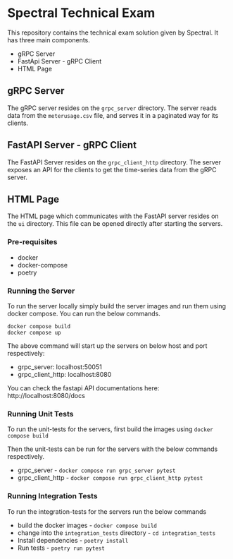 # Spectral Technical Exam

This repository contains the technical exam solution given by Spectral. It has three main components.
- gRPC Server
- FastApi Server - gRPC Client
- HTML Page


## gRPC Server

The gRPC server resides on the `grpc_server` directory. The server reads data from the `meterusage.csv` file, and serves it in a paginated way for its clients.


## FastAPI Server - gRPC Client

The FastAPI Server resides on the `grpc_client_http` directory. The server exposes an API for the clients to get the time-series data from the gRPC server.

## HTML Page

The HTML page which communicates with the FastAPI server resides on the `ui` directory. This file can be opened directly after starting the servers.


### Pre-requisites
- docker
- docker-compose
- poetry

### Running the Server

To run the server locally simply build the server images and run them using docker compose. You can run the below commands.

```
docker compose build
docker compose up
```

The above command will start up the servers on below host and port respectively:
- grpc_server: localhost:50051
- grpc_client_http: localhost:8080

You can check the fastapi API documentations here: http://localhost:8080/docs


### Running Unit Tests

To run the unit-tests for the servers, first build the images using `docker compose build`

Then the unit-tests can be run for the servers with the below commands respectively.
- grpc_server - `docker compose run grpc_server pytest`
- grpc_client_http - `docker compose run grpc_client_http pytest` 


### Running Integration Tests

To run the integration-tests for the servers run the below commands

- build the docker images - `docker compose build`
- change into the `integration_tests` directory - `cd integration_tests`
- Install dependencies - `poetry install`
- Run tests - `poetry run pytest`
